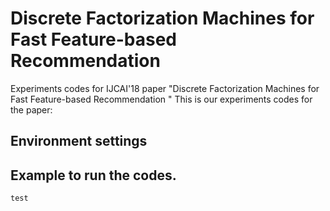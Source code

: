 # Discrete Factorization Machines for Fast Feature-based Recommendation
Experiments codes for IJCAI'18 paper "Discrete Factorization Machines for Fast Feature-based Recommendation "
This is our experiments codes for the paper:

## Environment settings

## Example to run the codes.
```
test
```

